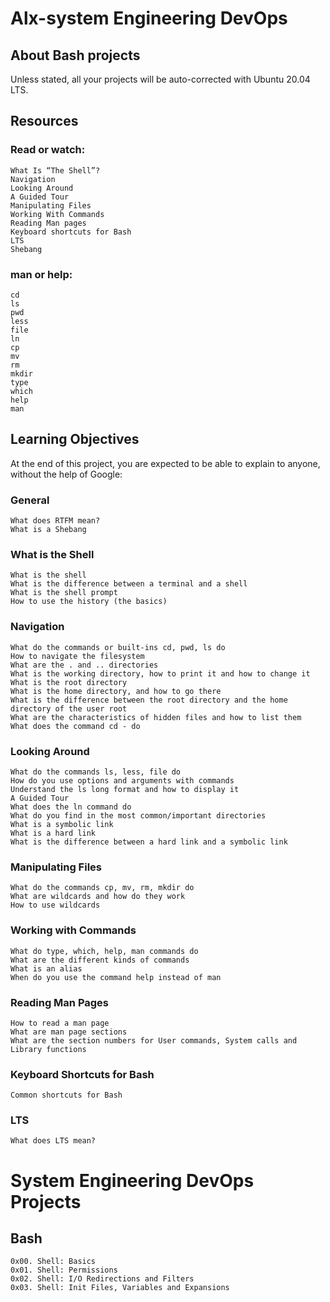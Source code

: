 # Alx-system Engineering DevOps

## About Bash projects

Unless stated, all your projects will be auto-corrected with Ubuntu 20.04 LTS.

## Resources

### Read or watch:

    What Is “The Shell”?
    Navigation
    Looking Around
    A Guided Tour
    Manipulating Files
    Working With Commands
    Reading Man pages
    Keyboard shortcuts for Bash
    LTS
    Shebang

### man or help:

    cd
    ls
    pwd
    less
    file
    ln
    cp
    mv
    rm
    mkdir
    type
    which
    help
    man

## Learning Objectives

At the end of this project, you are expected to be able to explain to anyone, without the help of Google:

### General

    What does RTFM mean?
    What is a Shebang

### What is the Shell

    What is the shell
    What is the difference between a terminal and a shell
    What is the shell prompt
    How to use the history (the basics)

### Navigation

    What do the commands or built-ins cd, pwd, ls do
    How to navigate the filesystem
    What are the . and .. directories
    What is the working directory, how to print it and how to change it
    What is the root directory
    What is the home directory, and how to go there
    What is the difference between the root directory and the home directory of the user root
    What are the characteristics of hidden files and how to list them
    What does the command cd - do

### Looking Around

    What do the commands ls, less, file do
    How do you use options and arguments with commands
    Understand the ls long format and how to display it
    A Guided Tour
    What does the ln command do
    What do you find in the most common/important directories
    What is a symbolic link
    What is a hard link
    What is the difference between a hard link and a symbolic link

### Manipulating Files

    What do the commands cp, mv, rm, mkdir do
    What are wildcards and how do they work
    How to use wildcards

### Working with Commands

    What do type, which, help, man commands do
    What are the different kinds of commands
    What is an alias
    When do you use the command help instead of man

### Reading Man Pages

    How to read a man page
    What are man page sections
    What are the section numbers for User commands, System calls and Library functions

### Keyboard Shortcuts for Bash

    Common shortcuts for Bash

### LTS

    What does LTS mean?


# System Engineering DevOps Projects
## Bash
    0x00. Shell: Basics
    0x01. Shell: Permissions
    0x02. Shell: I/O Redirections and Filters
    0x03. Shell: Init Files, Variables and Expansions


